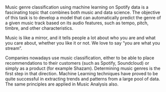 Music genre classification using machine learning on Spotify data is a fascinating topic that combines both music and data science. The objective of this task is to develop a model that can automatically predict the genre of a given music track based on its audio features, such as tempo, pitch, timbre, and other characteristics.

Music is like a mirror, and it tells people a lot about who you are and what you care about, whether you like it or not. We love to say “you are what you stream”.

Companies nowadays use music classification, either to be able to place recommendations to their customers (such as Spotify, Soundcloud) or simply as a product (for example Shazam). Determining music genres is the first step in that direction. Machine Learning techniques have proved to be quite successful in extracting trends and patterns from a large pool of data. The same principles are applied in Music Analysis also.
